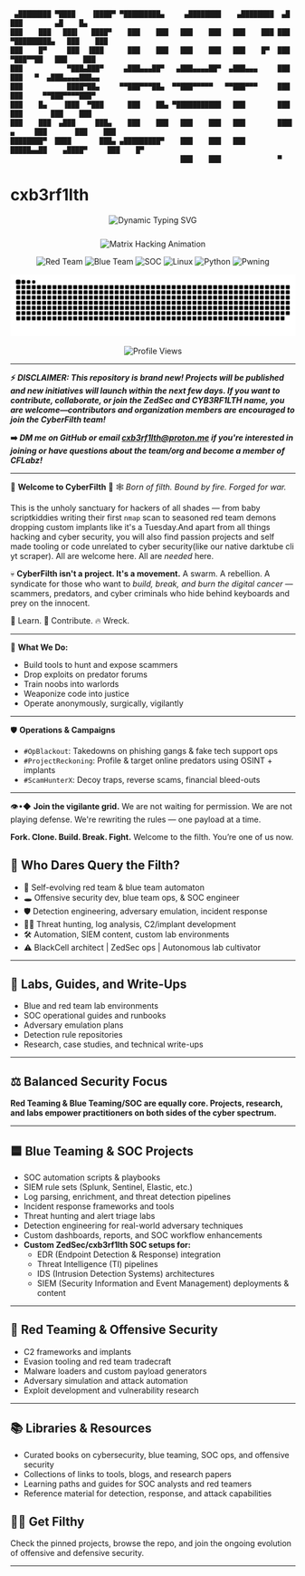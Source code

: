 ```
 ▄████████ ▀████    ▐████▀ ▀█████████▄     ▄████████    ▄████████  ▄█           ███        ▄█    █▄    
███    ███   ███▌   ████▀    ███    ███   ███    ███   ███    ███ ███       ▀█████████▄   ███    ███   
███    █▀     ███  ▐███      ███    ███   ███    ███   ███    █▀  ███          ▀███▀▀██   ███    ███   
███           ▀███▄███▀     ▄███▄▄▄██▀   ▄███▄▄▄▄██▀  ▄███▄▄▄     ███           ███   ▀  ▄███▄▄▄▄███▄▄ 
███           ████▀██▄     ▀▀███▀▀▀██▄  ▀▀███▀▀▀▀▀   ▀▀███▀▀▀     ███           ███     ▀▀███▀▀▀▀███▀  
███    █▄    ▐███  ▀███      ███    ██▄ ▀███████████   ███        ███           ███       ███    ███   
███    ███  ▄███     ███▄    ███    ███   ███    ███   ███        ███▌    ▄     ███       ███    ███   
████████▀  ████       ███▄ ▄█████████▀    ███    ███   ███        █████▄▄██    ▄████▀     ███    █▀    
                                          ███    ███              ▀
```
               
# cxb3rf1lth

<p align="center" style="margin-bottom: 25px;">
  <img src="https://readme-typing-svg.demolab.com?font=Fira+Code&pause=1000&color=FF2222&center=true&vCenter=true&multiline=true&width=900&height=90&lines=Red+Team+%26+Blue+Team+Ops;SOC+%7C+Adversary+Emulation+%7C+Detection+Engineering;ZedSec+%7C+BlackCell+%7C+CYB3RF1LTH" alt="Dynamic Typing SVG"/>
</p>

<p align="center">
  <img src="https://media.giphy.com/media/du3J3cXyzhj75IOgvA/giphy.gif" width="200" height="120" alt="Matrix Hacking Animation"/>
</p>

<!-- Badge Display -->
<p align="center">
  <img src="https://img.shields.io/badge/Red--Team-%23FF5555?style=flat-square&logo=hackthebox&logoColor=white" alt="Red Team"/>
  <img src="https://img.shields.io/badge/Blue--Team-%23007ACC?style=flat-square&logo=defcon&logoColor=white" alt="Blue Team"/>
  <img src="https://img.shields.io/badge/SOC-Active-brightgreen?style=flat-square&logo=splunk&logoColor=white" alt="SOC"/>
  <img src="https://img.shields.io/badge/Linux-Friendly-yellow?logo=linux" alt="Linux"/>
  <img src="https://img.shields.io/badge/Python-3776AB?logo=python&logoColor=fff" alt="Python"/>
  <img src="https://img.shields.io/badge/Pwning-900C3F?logo=protonmail&logoColor=white" alt="Pwning"/>
</p>

<!--🔥 Animated Snake Activity Graph (GitHub Contribution Snake) -->
<p align="center">
  <img src="https://raw.githubusercontent.com/Platane/snk/output/github-contribution-grid-snake-dark.svg" alt="Contribution Snake Animation" style="max-width: 100%;" />
</p>

<!--🌐 Visitor Counter -->
<p align="center">
  <img src="https://komarev.com/ghpvc/?username=cxb3rf1lth&style=flat-square&color=red" alt="Profile Views"/>
</p>

---

**⚡️ _DISCLAIMER: This repository is brand new! Projects will be published and new initiatives will launch within the next few days. If you want to contribute, collaborate, or join the ZedSec and CYB3RF1LTH name, you are welcome—contributors and organization members are encouraged to join the CyberFilth team!_**

**➡️ _DM me on GitHub or email [cxb3rf1lth@proton.me](mailto:cxb3rf1lth@proton.me) if you're interested in joining or have questions about the team/org and become a member of CFLabz!_**

---
🚨 **Welcome to CyberFilth** 🚨
🕸️ *Born of filth. Bound by fire. Forged for war.*

This is the unholy sanctuary for hackers of all shades — from baby scriptkiddies writing their first `nmap` scan to seasoned red team demons dropping custom implants like it's a Tuesday.And apart from all things hacking and cyber security, you will also find passion projects and self made tooling or code unrelated to cyber security(like our native darktube cli yt scraper). All are welcome here. All are *needed* here.

💀 **CyberFilth isn't a project. It's a movement.**
A swarm. A rebellion. A syndicate for those who want to *build, break, and burn the digital cancer* — scammers, predators, and cyber criminals who hide behind keyboards and prey on the innocent.

🧠 Learn. 🔧 Contribute. 🔥 Wreck.

---

🎯 **What We Do:**

* Build tools to hunt and expose scammers
* Drop exploits on predator forums
* Train noobs into warlords
* Weaponize code into justice
* Operate anonymously, surgically, vigilantly

---

🛡️ **Operations & Campaigns**

* `#OpBlackout`: Takedowns on phishing gangs & fake tech support ops
* `#ProjectReckoning`: Profile & target online predators using OSINT + implants
* `#ScamHunterX`: Decoy traps, reverse scams, financial bleed-outs

---

👁‍•◆ **Join the vigilante grid.**
We are not waiting for permission. We are not playing defense.
We're rewriting the rules — one payload at a time.

**Fork. Clone. Build. Break. Fight.**
Welcome to the filth. You’re one of us now.


## 🧿 Who Dares Query the Filth?

- 🧠 Self-evolving red team & blue team automaton  
- 🕳️ Offensive security dev, blue team ops, & SOC engineer  
- 🛡️ Detection engineering, adversary emulation, incident response  
- 🕵️‍♀️ Threat hunting, log analysis, C2/implant development  
- 🛠️ Automation, SIEM content, custom lab environments  
- ⚠️ BlackCell architect | ZedSec ops | Autonomous lab cultivator

---


## 🧪 Labs, Guides, and Write-Ups

- Blue and red team lab environments  
- SOC operational guides and runbooks  
- Adversary emulation plans  
- Detection rule repositories  
- Research, case studies, and technical write-ups

---

## ⚖️ Balanced Security Focus

**Red Teaming & Blue Teaming/SOC are equally core. Projects, research, and labs empower practitioners on both sides of the cyber spectrum.**

---

## 🟦 Blue Teaming & SOC Projects

- SOC automation scripts & playbooks  
- SIEM rule sets (Splunk, Sentinel, Elastic, etc.)  
- Log parsing, enrichment, and threat detection pipelines  
- Incident response frameworks and tools  
- Threat hunting and alert triage labs  
- Detection engineering for real-world adversary techniques  
- Custom dashboards, reports, and SOC workflow enhancements  
- **Custom ZedSec/cxb3rf1lth SOC setups for:**  
  - EDR (Endpoint Detection & Response) integration  
  - Threat Intelligence (TI) pipelines  
  - IDS (Intrusion Detection Systems) architectures  
  - SIEM (Security Information and Event Management) deployments & content

---

## 🔴 Red Teaming & Offensive Security

- C2 frameworks and implants  
- Evasion tooling and red team tradecraft  
- Malware loaders and custom payload generators  
- Adversary simulation and attack automation  
- Exploit development and vulnerability research

---

## 📚 Libraries & Resources

- Curated books on cybersecurity, blue teaming, SOC ops, and offensive security  
- Collections of links to tools, blogs, and research papers  
- Learning paths and guides for SOC analysts and red teamers  
- Reference material for detection, response, and attack capabilities




## 🏴‍☠️ Get Filthy

Check the pinned projects, browse the repo, and join the ongoing evolution of offensive and defensive security.

---

